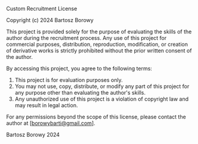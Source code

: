  Custom Recruitment License

Copyright (c) 2024 Bartosz Borowy

This project is provided solely for the purpose of evaluating the skills of the author during the recruitment process. Any use of this project for commercial purposes, distribution, reproduction, modification, or creation of derivative works is strictly prohibited without the prior written consent of the author.

By accessing this project, you agree to the following terms:

1. This project is for evaluation purposes only.
2. You may not use, copy, distribute, or modify any part of this project for any purpose other than evaluating the author's skills.
3. Any unauthorized use of this project is a violation of copyright law and may result in legal action.

For any permissions beyond the scope of this license, please contact the author at [borowybarti@gmail.com].

Bartosz Borowy
2024


